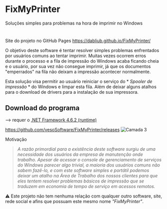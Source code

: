 # FixMyPrinter
Soluções simples para problemas na hora de imprimir no Windows
#

Site do projeto no GitHub Pages https://dabliub.github.io/FixMyPrinter/

O objetivo deste software é tentar resolver simples problemas enfrentados por usuários comuns ao tentar imprimir.
Muitas vezes ocorrem erros durante o processo e a fila de impressão do Windows acaba ficando cheia e o usuário,
por sua vez não consegue imprimir, já que os documentos "emperrados" na fila não deixam a impressão acontecer normalmente.

Esta solução visa permitir ao usuário reiniciar o serviço do * *Spooler de impressão* * do Windows e limpar esta fila.
Além de deixar alguns atalhos para o download de drivers para a instalação de sua impressora.

## Download do programa
--> requer o [.NET Framework 4.6.2 (runtime)](https://dotnet.microsoft.com/en-us/download/dotnet-framework/net462)

https://github.com/vesoSoftware/FixMyPrinter/releases
![Camada 3](https://user-images.githubusercontent.com/14021232/152700917-be4aacea-2e96-45e0-903d-982a8fbcf1f9.png)

Motivação
>_A razão primordial para a existência deste software surgiu de uma necessidade dos usuários da empresa de manutenção onde trabalho.
Apesar de acessar o console de gerenciamento de serviços do Windows parecer algo trivial, a maioria dos usuários comuns não sabem fazê-lo,
e com este software simples e portátil podemos deixar um atalho na Área de Trabalho dos nossos clientes para que eles tentem resolver problemas básicos
de impressão que se traduzem em economia de tempo de serviço em acessos remotos._

:warning: Este projeto não tem nenhuma relação com qualquer outro software, site, rede social e afins que possuam este mesmo nome  _"FixMyPrinter"_.
